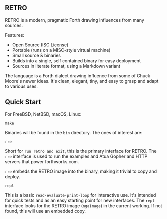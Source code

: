 ## RETRO

RETRO is a modern, pragmatic Forth drawing influences from many sources.

Features:

- Open Source (ISC License)
- Portable (runs on a MISC-style virtual machine)
- Small source & binaries
- Builds into a single, self contained binary for easy deployment
- Sources in literate format, using a Markdown variant

The language is a Forth dialect drawing influence from some of Chuck
Moore's newer ideas. It's clean, elegant, tiny, and easy to grasp and
adapt to various uses.

## Quick Start

For FreeBSD, NetBSD, macOS, Linux:

    make

Binaries will be found in the `bin` directory. The ones of interest
are:

    rre

Short for `run retro and exit`, this is the primary interface for RETRO.
The `rre` interface is used to run the examples and Atua Gopher and HTTP
servers that power forthworks.com.

`rre` embeds the RETRO image into the binary, making it trivial to copy
and deploy.

    repl

This is a basic `read-evaluate-print-loop` for interactive use. It's
intended for quick tests and as an easy starting point for new interfaces.
The `repl` interface looks for the RETRO image (`ngaImage`) in the current
working. If not found, this will use an embedded copy.
